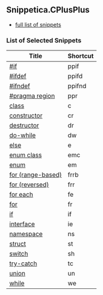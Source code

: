 ## Snippetica.CPlusPlus

* [full list of snippets](http://pihrt.net/Snippetica/Snippets?Language=CPlusPlus)

### List of Selected Snippets

Title | Shortcut
----- | --------
[\#if](preprocessor_directive_if.snippet)|ppif
[\#ifdef](preprocessor_directive_ifdef.snippet)|ppifd
[\#ifndef](preprocessor_directive_ifndef.snippet)|ppifnd
[\#pragma region](preprocessor_directive_region.snippet)|ppr
[class](Class.snippet)|c
[constructor](Constructor.snippet)|cr
[destructor](Destructor.snippet)|dr
[do\-while](do_while.snippet)|dw
[else](Else.snippet)|e
[enum class](enum_class.snippet)|emc
[enum](Enum.snippet)|em
[for \(range\-based\)](for_range_based.snippet)|frrb
[for \(reversed\)](for_reversed.snippet)|frr
[for each](ForEach.snippet)|fe
[for](For.snippet)|fr
[if](If.snippet)|if
[interface](Interface.snippet)|ie
[namespace](Namespace.snippet)|ns
[struct](Struct.snippet)|st
[switch](Switch.snippet)|sh
[try\-catch](Try.snippet)|tc
[union](Union.snippet)|un
[while](While.snippet)|we
